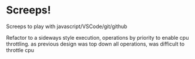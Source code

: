 # Screeps!

Screeps to play with javascript/VSCode/git/github

Refactor to a sideways style execution, operations by priority to enable cpu throttling. as previous design was top down all operations, was difficult to throttle cpu
